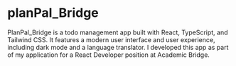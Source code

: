 # planPal_Bridge
PlanPal_Bridge is a todo management app built with React, TypeScript, and Tailwind CSS. It features a modern user interface and user experience, including dark mode and a language translator. I developed this app as part of my application for a React Developer position at Academic Bridge.

